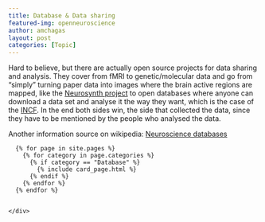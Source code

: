 ```yaml
---
title: Database & Data sharing
featured-img: openneuroscience
author: amchagas
layout: post
categories: [Topic]
---
```



Hard to believe, but there are actually open source projects for data sharing and analysis. They cover from fMRI to genetic/molecular data and go from &#8220;simply&#8221; turning paper data into images where the brain active regions are mapped, like the [Neurosynth project](http://neurosynth.org) to open databases where anyone can download a data set and analyse it the way they want, which is the case of the [INCF](http://www.incf.org/). In the end both sides win, the side that collected the data, since they have to be mentioned by the people who analysed the data.


Another information source on wikipedia: [Neuroscience databases](http://en.wikipedia.org/wiki/List_of_neuroscience_databases)



<section class="blog">
  <div class="container">
    <div class="post-list" itemscope="" itemtype="http://schema.org/Blog">

      {% for page in site.pages %}
        {% for category in page.categories %}
          {% if category == "Database" %}
            {% include card_page.html %}
          {% endif %}
        {% endfor %}
      {% endfor %}


    </div>
  </div>
</section>
